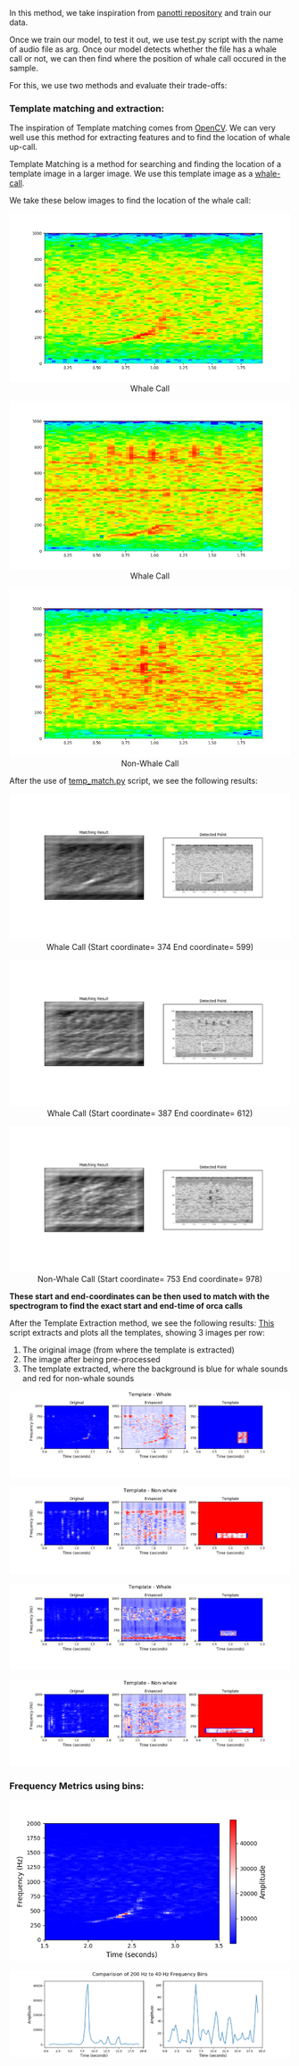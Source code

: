 In this method, we take inspiration from [panotti repository](https://github.com/drscotthawley/panotti) and train our data.

Once we train our model, to test it out, we use test.py script with the name of audio file as arg.
Once our model detects whether the file has a whale call or not, we can then find where the position of whale call occured in the sample.

For this, we use two methods and evaluate their trade-offs:

### Template matching and extraction:
The inspiration of Template matching comes from [OpenCV](https://opencv-python-tutroals.readthedocs.io/en/latest/py_tutorials/py_imgproc/py_template_matching/py_template_matching.html). We can very well use this method for extracting features and to find the location of whale up-call.

Template Matching is a method for searching and finding the location of a template image in a larger image. We use this template image as a [whale-call](https://github.com/ZER-0-NE/OrcaCNN-Demo/blob/master/Method_1/assets/whale_template.png).

We take these below images to find the location of the whale call:


<p align="center">
  <img  src=assets/whale1.png/>
  Whale Call
</p>


<p align="center">
  <img  src=assets/whale2.png/>
  Whale Call
</p>


<p align="center">
  <img  src=assets/nonwhale1.png/>
  Non-Whale Call
</p>


After the use of [temp_match.py](https://github.com/ZER-0-NE/OrcaCNN-Demo/blob/master/Method_1/temp_match.py) script, we see the following results:


<p align="center">
  <img  src=assets/Figure1.png/>
  Whale Call (Start coordinate= 374 End coordinate= 599)
</p>

<p align="center">
  <img  src=assets/Figure_1.png/>
  Whale Call (Start coordinate= 387 End coordinate= 612)
</p>

<p align="center">
  <img  src=assets/Figure_2.png/>
 Non-Whale Call (Start coordinate= 753 End coordinate= 978)
</p>

**These start and end-coordinates can be then used to match with the spectrogram to find the exact start and end-time of orca calls**

After the Template Extraction method, we see the following results:
[This](https://github.com/ZER-0-NE/OrcaCNN-Demo/blob/master/Method_1/temp_extract.py) script extracts and plots all the templates, showing 3 images per row:

1. The original image (from where the template is extracted)
2. The image after being pre-processed
3. The template extracted, where the background is blue for whale sounds and 
red for non-whale sounds

<p align="center">
  <img  src=assets/whale_ext1.png/>
</p>


<p align="center">
  <img  src=assets/nonwhale_ext1.png/>
</p>


<p align="center">
  <img  src=assets/whale_ext2.png/>
</p>


<p align="center">
  <img  src=assets/nonwhale_ext2.png/>
</p>


### Frequency Metrics using bins:



![](assets/Fig2.png)

![](assets/Fig3.png)



